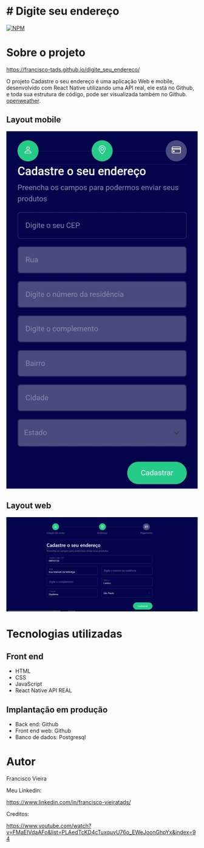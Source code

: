 # # Digite seu endereço
[![NPM](https://img.shields.io/npm/l/react)](https://github.com/Francisco-tads/digite_seu_endereco/blob/master/LICENCE)

# Sobre o projeto

https://francisco-tads.github.io/digite_seu_endereco/

O projeto Cadastre o seu endereço é uma aplicação Web e mobile, desenvolvido com React Native utilizando uma API real, ele está no Github, e toda sua estrutura de código, pode ser visualizada também no Github.
 [openweather](https://francisco-tads.github.io/digite_seu_endereco/ "Site do openweather").



## Layout mobile
![Mobile 1](https://github.com/Francisco-tads/digite_seu_endereco/blob/master/cadastro-mobile.jpg) 

## Layout web
![Web 1](https://github.com/Francisco-tads/digite_seu_endereco/blob/master/cadastro.png)


## 

# Tecnologias utilizadas

## Front end
- HTML 
- CSS
- JavaScript
- React Native API REAL 

## Implantação em produção
- Back end: Github
- Front end web: Github
- Banco de dados: Postgresql

# Autor

Francisco Vieira

Meu Linkedin:

https://www.linkedin.com/in/francisco-vieiratads/

Creditos: 

https://www.youtube.com/watch?v=FMaEIVdaAFo&list=PLAedTcKD4cTuxquvU76o_EWeJoonGhpYx&index=94
